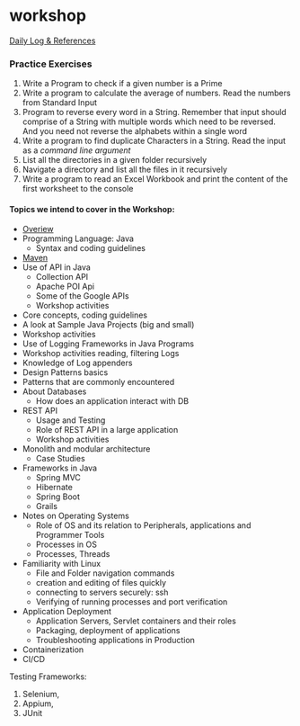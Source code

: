 # workshop
[Daily Log & References](Log.md)
### Practice Exercises
1. Write a Program to check if a given number is a Prime
2. Write a program to calculate the average of numbers. Read the numbers from Standard Input
3. Program to reverse every word in a String. Remember that input should comprise of a String with multiple words which need to be reversed. And you need not reverse the alphabets within a single word
4. Write a program to find duplicate Characters in a String. Read the input as a  _*command line argument*_
5. List all the directories in a given folder recursively
6. Navigate a directory and list all the files in it recursively
7. Write a program to read an Excel Workbook and print the content of the first worksheet to the console

#### Topics we intend to cover in the Workshop: 
* [Overiew](Overview.md)
* Programming Language: Java
  * Syntax and coding guidelines
* [Maven](Maven.md)
* Use of API in Java
  * Collection API
  * Apache POI Api
  * Some of the Google APIs
  * Workshop activities
* Core concepts, coding guidelines
* A look at Sample Java Projects (big and small)
 * Workshop activities
* Use of Logging Frameworks in Java Programs
 * Workshop activities reading, filtering Logs
 * Knowledge of Log appenders
* Design Patterns basics
* Patterns that are commonly encountered
* About Databases
  * How does an application interact with DB
* REST API
  * Usage and Testing
  * Role of REST API in a large application
  * Workshop activities
* Monolith and modular architecture
  * Case Studies
* Frameworks in Java
  * Spring MVC
  * Hibernate
  * Spring Boot
  * Grails
* Notes on Operating Systems
  * Role of OS and its relation to Peripherals, applications and Programmer Tools
  * Processes in OS
  * Processes, Threads 
* Familiarity with Linux
  * File and Folder navigation commands
  * creation and editing of files quickly
  * connecting to servers securely: ssh
  * Verifying of running processes and port verification
* Application Deployment
  * Application Servers, Servlet containers and their roles
  * Packaging, deployment of applications
  * Troubleshooting applications in Production
* Containerization
* CI/CD


Testing Frameworks:
1. Selenium,
2. Appium,
3. JUnit

